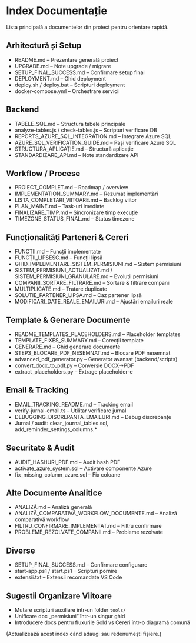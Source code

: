 # Index Documentație

Lista principală a documentelor din proiect pentru orientare rapidă.

## Arhitectură și Setup
- README.md – Prezentare generală proiect
- UPGRADE.md – Note upgrade / migrare
- SETUP_FINAL_SUCCESS.md – Confirmare setup final
- DEPLOYMENT.md – Ghid deployment
- deploy.sh / deploy.bat – Scripturi deployment
- docker-compose.yml – Orchestrare servicii

## Backend
- TABELE_SQL.md – Structura tabele principale
- analyze-tables.js / check-tables.js – Scripturi verificare DB
- REPORTS_AZURE_SQL_INTEGRATION.md – Integrare Azure SQL
- AZURE_SQL_VERIFICATION_GUIDE.md – Pași verificare Azure SQL
- STRUCTURĂ_APLICAȚIE.md – Structură aplicație
- STANDARDIZARE_API.md – Note standardizare API

## Workflow / Procese
- PROIECT_COMPLET.md – Roadmap / overview
- IMPLEMENTATION_SUMMARY.md – Rezumat implementări
- LISTA_COMPLETARI_VIITOARE.md – Backlog viitor
- PLAN_MAINE.md – Task-uri imediate
- FINALIZARE_TIMP.md – Sincronizare timp execuție
- TIMEZONE_STATUS_FINAL.md – Status timezone

## Funcționalități Parteneri & Cereri
- FUNCȚII.md – Funcții implementate
- FUNCȚII_LIPSESC.md – Funcții lipsă
- GHID_IMPLEMENTARE_SISTEM_PERMISIUNI.md – Sistem permisiuni
- SISTEM_PERMISIUNI_ACTUALIZAT.md / SISTEM_PERMISIUNI_GRANULARE.md – Evoluții permisiuni
- COMPANII_SORTARE_FILTRARE.md – Sortare & filtrare companii
- MULTIPLICATE.md – Tratare duplicate
- SOLUTIE_PARTENER_LIPSA.md – Caz partener lipsă
- MODIFICARI_DATE_REALE_EMAILURI.md – Ajustări emailuri reale

## Template & Generare Documente
- README_TEMPLATES_PLACEHOLDERS.md – Placeholder templates
- TEMPLATE_FIXES_SUMMARY.md – Corecții template
- GENERARE.md – Ghid generare documente
- STEP3_BLOCARE_PDF_NESEMNAT.md – Blocare PDF nesemnat
- advanced_pdf_generator.py – Generator avansat (backend/scripts)
- convert_docx_to_pdf.py – Conversie DOCX->PDF
- extract_placeholders.py – Extrage placeholder-e

## Email & Tracking
- EMAIL_TRACKING_README.md – Tracking email
- verify-jurnal-email.ts – Utilitar verificare jurnal
- DEBUGGING_DISCREPANTA_EMAILURI.md – Debug discrepanțe
- Jurnal / audit: clear_journal_tables.sql, add_reminder_settings_columns.*

## Securitate & Audit
- AUDIT_HASHURI_PDF.md – Audit hash PDF
- activate_azure_system.sql – Activare componente Azure
- fix_missing_column_azure.sql – Fix coloane

## Alte Documente Analitice
- ANALIZĂ.md – Analiză generală
- ANALIZĂ_COMPARATIVĂ_WORKFLOW_DOCUMENTE.md – Analiză comparativă workflow
- FILTRU_CONFIRMARE_IMPLEMENTAT.md – Filtru confirmare
- PROBLEME_REZOLVATE_COMPANII.md – Probleme rezolvate

## Diverse
- SETUP_FINAL_SUCCESS.md – Confirmare configurare
- start-app.ps1 / start.ps1 – Scripturi pornire
- extensii.txt – Extensii recomandate VS Code

## Sugestii Organizare Viitoare
- Mutare scripturi auxiliare într-un folder `tools/`
- Unificare doc „permisiuni” într-un singur ghid
- Introducere docs pentru fluxurile Sold vs Cereri într-o diagramă comună

(Actualizează acest index când adaugi sau redenumești fișiere.)
